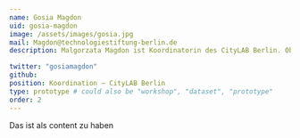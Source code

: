 ```yaml
---
name: Gosia Magdon
uid: gosia-magdon
image: /assets/images/gosia.jpg
mail: Magdon@technologiestiftung-berlin.de
description: Malgorzata Magdon ist Koordinatorin des CityLAB Berlin. Ob Großevent oder Co-Working-Platz, Ausstellung oder Workshoplogistik – Gosia hält im Tagesbetrieb die Fäden zusammen und ist erste Ansprechpartnerin für alles, was in unserem Innovationslabor in Tempelhof passiert. Sie hat in Gdansk Architektur studiert, ein Faible für Inneneinrichtung und ist bekannt für die ihr eigene Mischung aus Herzlichkeit und Strenge.

twitter: "gosiamagdon"
github:
position: Koordination – CityLAB Berlin
type: prototype # could also be "workshop", "dataset", "prototype"
order: 2
---
```


Das ist als content zu haben
